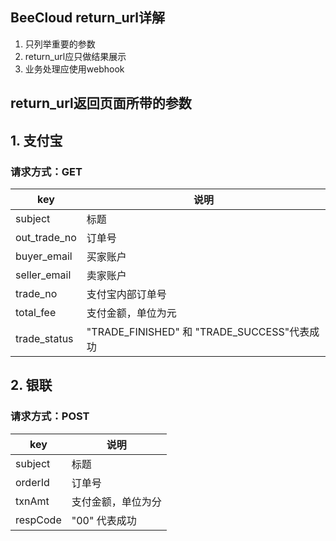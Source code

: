 ## BeeCloud return_url详解
1. 只列举重要的参数
2. return_url应只做结果展示
3. 业务处理应使用webhook

## return_url返回页面所带的参数 

## 1. 支付宝
### 请求方式：GET
key |  说明  | 
---- | ----
subject| 标题 
out\_trade_no| 订单号
buyer_email| 买家账户 
seller_email| 卖家账户 
trade_no| 支付宝内部订单号 
total_fee | 支付金额，单位为元
trade_status| "TRADE\_FINISHED" 和 "TRADE_SUCCESS"代表成功 

## 2. 银联
###  请求方式：POST
key |  说明  | 
---- | ----
subject| 标题 
orderId| 订单号
txnAmt | 支付金额，单位为分
respCode| "00" 代表成功 


